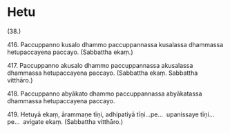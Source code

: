 

# Hetu





(38.)

416\. Paccuppanno kusalo dhammo paccuppannassa kusalassa dhammassa hetupaccayena paccayo. (Sabbattha ekaṃ.)

417\. Paccuppanno akusalo dhammo paccuppannassa akusalassa dhammassa hetupaccayena paccayo. (Sabbattha ekaṃ. Sabbattha vitthāro.)

418\. Paccuppanno abyākato dhammo paccuppannassa abyākatassa dhammassa hetupaccayena paccayo.

419\. Hetuyā ekaṃ, ārammaṇe tīṇi, adhipatiyā tīṇi…pe…  upanissaye tīṇi…pe…  avigate ekaṃ. (Sabbattha vitthāro.)



